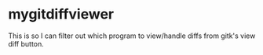 # mygitdiffviewer
This is so I can filter out which program to view/handle diffs from gitk's view diff button.
